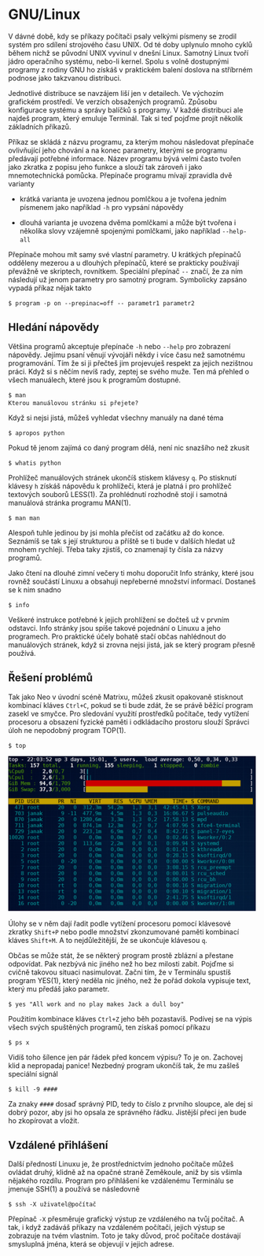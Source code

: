 # GNU/Linux

V dávné době, kdy se příkazy počítači psaly velkými písmeny se zrodil 
systém pro sdílení strojového času UNIX. Od té doby uplynulo mnoho 
cyklů během nichž se původní UNIX vyvinul v dnešní Linux. Samotný Linux 
tvoří jádro operačního systému, nebo-li kernel. Spolu s volně 
dostupnými programy z rodiny GNU ho získáš v praktickém balení doslova 
na stříbrném podnose jako takzvanou distribuci.

Jednotlivé distribuce se navzájem liší jen v detailech. Ve výchozím 
grafickém prostředí. Ve verzích obsažených programů. Způsobu 
konfigurace systému a správy balíčků s programy. V každé distribuci ale 
najdeš program, který emuluje Terminál. Tak si teď pojďme projít 
několik základních příkazů.

Příkaz se skládá z názvu programu, za kterým mohou následovat přepínače 
ovlivňující jeho chování a na konec parametry, kterými se programu 
předávají potřebné informace. Název programu bývá velmi často tvořen 
jako zkratka z popisu jeho funkce a slouží tak zároveň i jako 
mnemotechnická pomůcka. Přepínače programu mívají zpravidla dvě 
varianty

* krátká varianta je uvozena jednou pomlčkou a je tvořena jedním 
písmenem jako například `-h` pro vypsání nápovědy

* dlouhá varianta je uvozena dvěma pomlčkami a může být tvořena i 
několika slovy vzájemně spojenými pomlčkami, jako například 
`--help-all`

Přepínače mohou mít samy své vlastní parametry. U krátkých přepínačů 
odděleny mezerou a u dlouhých přepínačů, které se prakticky používají 
převážně ve skriptech, rovnítkem. Speciální přepínač `--` značí, že za 
ním následují už jenom parametry pro samotný program. Symbolicky 
zapsáno vypadá příkaz nějak takto

	$ program -p on --prepinac=off -- parametr1 parametr2


## Hledání nápovědy

Většina programů akceptuje přepínače `-h` nebo `--help` pro zobrazení 
nápovědy. Jejímu psaní věnují vývojáři někdy i více času než samotnému 
programování. Tím že si ji přečteš jim projevuješ respekt za jejich 
nezištnou práci. Když si s něčím nevíš rady, zeptej se svého muže. Ten 
má přehled o všech manuálech, které jsou k programům dostupné.

	$ man
	Kterou manuálovou stránku si přejete?

Když si nejsi jistá, můžeš vyhledat všechny manuály na dané téma

	$ apropos python

Pokud tě jenom zajímá co daný program dělá, není nic snazšího než 
zkusit

	$ whatis python

Prohlížeč manuálových stránek ukončíš stiskem klávesy `q`. Po stisknutí 
klávesy `h` získáš nápovědu k prohlížeči, která je platná i pro 
prohlížeč textových souborů LESS(1). Za prohlédnutí rozhodně stojí i 
samotná manuálová stránka programu MAN(1).

	$ man man

Alespoň tuhle jedinou by jsi mohla přečíst od začátku až do konce. 
Seznámíš se tak s její strukturou a příště se ti bude v dalších hledat 
už mnohem rychleji. Třeba taky zjistíš, co znamenají ty čísla za názvy 
programů.

Jako čtení na dlouhé zimní večery ti mohu doporučit Info stránky, které 
jsou rovněž součástí Linuxu a obsahuji nepřeberné množství informací. 
Dostaneš se k nim snadno

	$ info

Veškeré instrukce potřebné k jejich prohlížení se dočteš už v prvním 
odstavci. Info stránky jsou spíše takové pojednání o Linuxu a jeho 
programech. Pro praktické účely bohatě stačí občas nahlédnout do 
manuálových stránek, když si zrovna nejsi jistá, jak se který program 
přesně používá.


## Řešení problémů

Tak jako Neo v úvodní scéně Matrixu, můžeš zkusit opakovaně stisknout 
kombinací kláves `Ctrl+C`, pokud se ti bude zdát, že se právě běžící 
program zasekl ve smyčce. Pro sledování využití prostředků počítače, 
tedy vytížení procesoru a obsazení fyzické paměti i odkládacího 
prostoru slouží Správci úloh ne nepodobný program TOP(1).

	$ top
    
![top](screenshots/top.png)

Úlohy se v něm dají řadit podle vytížení procesoru pomocí klávesové 
zkratky `Shift+P` nebo podle množství zkonzumované paměti kombinací 
kláves `Shift+M`. A to nejdůležitější, že se ukončuje klávesou `q`.

Občas se může stát, že se některý program prostě zblázní a přestane 
odpovídat. Pak nezbývá nic jiného než ho bez milosti zabít. Pojďme si 
cvičně takovou situaci nasimulovat. Začni tím, že v Terminálu spustíš 
program YES(1), který neděla nic jiného, než že pořád dokola vypisuje 
text, který mu předáš jako parametr.

	$ yes "All work and no play makes Jack a dull boy"	
	
Použitím kombinace kláves `Ctrl+Z` jeho běh pozastavíš. Podívej se na 
výpis všech svých spuštěných programů, ten získaš pomocí příkazu

	$ ps x

Vidíš toho šílence jen pár řádek před koncem výpisu? To je on. Zachovej 
klid a nepropadaj panice! Nezbedný program ukončíš tak, že mu zašleš 
speciální signál

	$ kill -9 ####
	
Za znaky `####` dosaď správný PID, tedy to číslo z prvního 
sloupce, ale dej si dobrý pozor, aby jsi ho opsala ze správného řádku. 
Jistější přeci jen bude ho zkopírovat a vložit.


## Vzdálené přihlášení

Další předností Linuxu je, že prostřednictvím jednoho počítače můžeš 
ovládat druhý, klidně až na opačné straně Zeměkoule, aniž by sis všimla 
nějakého rozdílu. Program pro přihlášení ke vzdálenému Terminálu se 
jmenuje SSH(1) a používá se následovně

	$ ssh -X uživatel@počítač

Přepínač `-X` přesměruje grafický výstup ze vzdáleného na tvůj počítač.
A tak, i když zadáváš příkazy na vzdáleném počítači, jejich výstup se 
zobrazuje na tvém vlastním. Toto je taky důvod, proč počítače dostávají 
smysluplná jména, která se objevují v jejich adrese.

